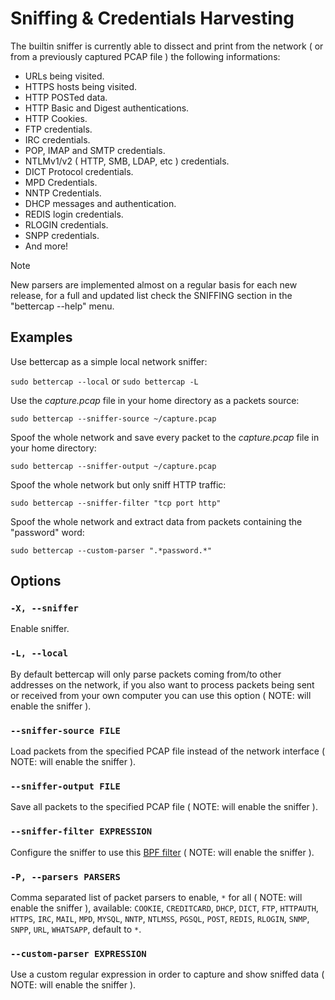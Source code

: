 Sniffing & Credentials Harvesting
============

The builtin sniffer is currently able to dissect and print from the network ( or from a previously captured PCAP file ) the following informations:

- URLs being visited.
- HTTPS hosts being visited.
- HTTP POSTed data.
- HTTP Basic and Digest authentications.
- HTTP Cookies.
- FTP credentials.
- IRC credentials.
- POP, IMAP and SMTP credentials.
- NTLMv1/v2 ( HTTP, SMB, LDAP, etc ) credentials.
- DICT Protocol credentials.
- MPD Credentials.
- NNTP Credentials.
- DHCP messages and authentication.
- REDIS login credentials.
- RLOGIN credentials.
- SNPP credentials.
- And more!

<div class="admonition note">
<p class="admonition-title">Note</p>
<p>New parsers are implemented almost on a regular basis for each new release, for a full and updated list check the SNIFFING section in the "bettercap --help" menu.</p>
</div>

## Examples

Use bettercap as a simple local network sniffer:

`sudo bettercap --local` or `sudo bettercap -L`

Use the *capture.pcap* file in your home directory as a packets source:

`sudo bettercap --sniffer-source ~/capture.pcap`

Spoof the whole network and save every packet to the *capture.pcap* file in your home directory:

`sudo bettercap --sniffer-output ~/capture.pcap`

Spoof the whole network but only sniff HTTP traffic:

`sudo bettercap --sniffer-filter "tcp port http"`

Spoof the whole network and extract data from packets containing the "password" word:

`sudo bettercap --custom-parser ".*password.*"`

## Options

### `-X, --sniffer`

Enable sniffer.

### `-L, --local`

By default bettercap will only parse packets coming from/to other addresses on the network, if you also want to process packets being sent or received from your own computer you can use this option ( NOTE: will enable the sniffer ).

### `--sniffer-source FILE`

Load packets from the specified PCAP file instead of the network interface ( NOTE: will enable the sniffer ).

### `--sniffer-output FILE`

Save all packets to the specified PCAP file ( NOTE: will enable the sniffer ).

### `--sniffer-filter EXPRESSION`

Configure the sniffer to use this [BPF filter](http://biot.com/capstats/bpf.html) ( NOTE: will enable the sniffer ).

### `-P, --parsers PARSERS`

Comma separated list of packet parsers to enable, `*` for all ( NOTE: will enable the sniffer ), available: `COOKIE`, `CREDITCARD`, `DHCP`, `DICT`, `FTP`, `HTTPAUTH`, `HTTPS`, `IRC`, `MAIL`, `MPD`, `MYSQL`, `NNTP`, `NTLMSS`, `PGSQL`, `POST`, `REDIS`, `RLOGIN`, `SNMP`, `SNPP`, `URL`, `WHATSAPP`, default to `*`.

### `--custom-parser EXPRESSION`

Use a custom regular expression in order to capture and show sniffed data ( NOTE: will enable the sniffer ).
